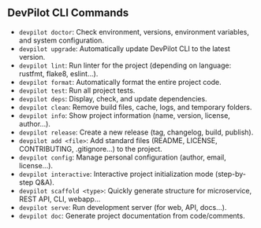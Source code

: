 
## DevPilot CLI Commands
- `devpilot doctor`: Check environment, versions, environment variables, and system configuration.
- `devpilot upgrade`: Automatically update DevPilot CLI to the latest version.
- `devpilot lint`: Run linter for the project (depending on language: rustfmt, flake8, eslint...).
- `devpilot format`: Automatically format the entire project code.
- `devpilot test`: Run all project tests.
- `devpilot deps`: Display, check, and update dependencies.
- `devpilot clean`: Remove build files, cache, logs, and temporary folders.
- `devpilot info`: Show project information (name, version, license, author...).
- `devpilot release`: Create a new release (tag, changelog, build, publish).
- `devpilot add <file>`: Add standard files (README, LICENSE, CONTRIBUTING, .gitignore...) to the project.
- `devpilot config`: Manage personal configuration (author, email, license...).
- `devpilot interactive`: Interactive project initialization mode (step-by-step Q&A).
- `devpilot scaffold <type>`: Quickly generate structure for microservice, REST API, CLI, webapp...
- `devpilot serve`: Run development server (for web, API, docs...).
- `devpilot doc`: Generate project documentation from code/comments.
